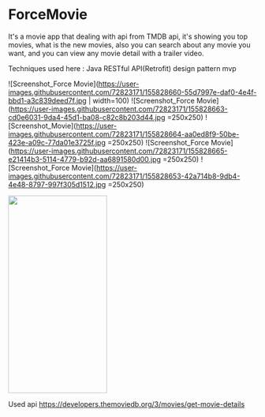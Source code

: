 # ForceMovie

  It's a movie app that dealing with api from TMDB api, it's showing you top movies, what is the new movies, also you can search about any movie you want,
and you can view any movie detail with a trailer video.

Techniques used here :
Java
RESTful API(Retrofit)
design pattern mvp

![Screenshot_Force Movie](https://user-images.githubusercontent.com/72823171/155828660-55d7997e-daf0-4e4f-bbd1-a3c839deed7f.jpg | width=100) 
![Screenshot_Force Movie](https://user-images.githubusercontent.com/72823171/155828663-cd0e6031-9da4-45d1-ba08-c82c8b203d44.jpg =250x250)
![Screenshot_Movie](https://user-images.githubusercontent.com/72823171/155828664-aa0ed8f9-50be-423e-a09c-77da01e3725f.jpg =250x250)
![Screenshot_Force Movie](https://user-images.githubusercontent.com/72823171/155828665-e21414b3-5114-4779-b92d-aa6891580d00.jpg =250x250)
![Screenshot_Force Movie](https://user-images.githubusercontent.com/72823171/155828653-42a714b8-9db4-4e48-8797-997f305d1512.jpg =250x250)

<img src="https://camo.githubusercontent.com/..." data-canonical-src="https://user-images.githubusercontent.com/72823171/155828660-55d7997e-daf0-4e4f-bbd1-a3c839deed7f.jpg" width="200" height="400" />

Used api https://developers.themoviedb.org/3/movies/get-movie-details
